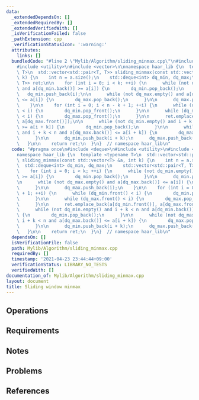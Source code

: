 ```yaml
---
data:
  _extendedDependsOn: []
  _extendedRequiredBy: []
  _extendedVerifiedWith: []
  _isVerificationFailed: false
  _pathExtension: cpp
  _verificationStatusIcon: ':warning:'
  attributes:
    links: []
  bundledCode: "#line 2 \"Mylib/Algorithm/sliding_minmax.cpp\"\n#include <deque>\n\
    #include <utility>\n#include <vector>\n\nnamespace haar_lib {\n  template <typename\
    \ T>\n  std::vector<std::pair<T, T>> sliding_minmax(const std::vector<T> &a, int\
    \ k) {\n    int n = a.size();\n    std::deque<int> dq_min, dq_max;\n    std::vector<std::pair<T,\
    \ T>> ret;\n\n    for (int i = 0; i < k; ++i) {\n      while (not dq_min.empty()\
    \ and a[dq_min.back()] >= a[i]) {\n        dq_min.pop_back();\n      }\n\n   \
    \   dq_min.push_back(i);\n\n      while (not dq_max.empty() and a[dq_max.back()]\
    \ <= a[i]) {\n        dq_max.pop_back();\n      }\n\n      dq_max.push_back(i);\n\
    \    }\n\n    for (int i = 0; i < n - k + 1; ++i) {\n      while (dq_min.front()\
    \ < i) {\n        dq_min.pop_front();\n      }\n\n      while (dq_max.front()\
    \ < i) {\n        dq_max.pop_front();\n      }\n\n      ret.emplace_back(a[dq_min.front()],\
    \ a[dq_max.front()]);\n\n      while (not dq_min.empty() and i + k < n and a[dq_min.back()]\
    \ >= a[i + k]) {\n        dq_min.pop_back();\n      }\n\n      while (not dq_max.empty()\
    \ and i + k < n and a[dq_max.back()] <= a[i + k]) {\n        dq_max.pop_back();\n\
    \      }\n\n      dq_min.push_back(i + k);\n      dq_max.push_back(i + k);\n \
    \   }\n\n    return ret;\n  }\n}  // namespace haar_lib\n"
  code: "#pragma once\n#include <deque>\n#include <utility>\n#include <vector>\n\n\
    namespace haar_lib {\n  template <typename T>\n  std::vector<std::pair<T, T>>\
    \ sliding_minmax(const std::vector<T> &a, int k) {\n    int n = a.size();\n  \
    \  std::deque<int> dq_min, dq_max;\n    std::vector<std::pair<T, T>> ret;\n\n\
    \    for (int i = 0; i < k; ++i) {\n      while (not dq_min.empty() and a[dq_min.back()]\
    \ >= a[i]) {\n        dq_min.pop_back();\n      }\n\n      dq_min.push_back(i);\n\
    \n      while (not dq_max.empty() and a[dq_max.back()] <= a[i]) {\n        dq_max.pop_back();\n\
    \      }\n\n      dq_max.push_back(i);\n    }\n\n    for (int i = 0; i < n - k\
    \ + 1; ++i) {\n      while (dq_min.front() < i) {\n        dq_min.pop_front();\n\
    \      }\n\n      while (dq_max.front() < i) {\n        dq_max.pop_front();\n\
    \      }\n\n      ret.emplace_back(a[dq_min.front()], a[dq_max.front()]);\n\n\
    \      while (not dq_min.empty() and i + k < n and a[dq_min.back()] >= a[i + k])\
    \ {\n        dq_min.pop_back();\n      }\n\n      while (not dq_max.empty() and\
    \ i + k < n and a[dq_max.back()] <= a[i + k]) {\n        dq_max.pop_back();\n\
    \      }\n\n      dq_min.push_back(i + k);\n      dq_max.push_back(i + k);\n \
    \   }\n\n    return ret;\n  }\n}  // namespace haar_lib\n"
  dependsOn: []
  isVerificationFile: false
  path: Mylib/Algorithm/sliding_minmax.cpp
  requiredBy: []
  timestamp: '2021-04-23 23:44:44+09:00'
  verificationStatus: LIBRARY_NO_TESTS
  verifiedWith: []
documentation_of: Mylib/Algorithm/sliding_minmax.cpp
layout: document
title: Sliding window minmax
---
```


## Operations

## Requirements

## Notes

## Problems

## References
